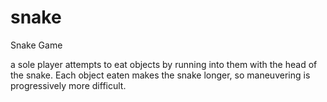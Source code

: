 # snake
Snake Game

a sole player attempts to eat objects by running into them with the head of the snake. Each object eaten makes the snake longer, so maneuvering is progressively more difficult.
